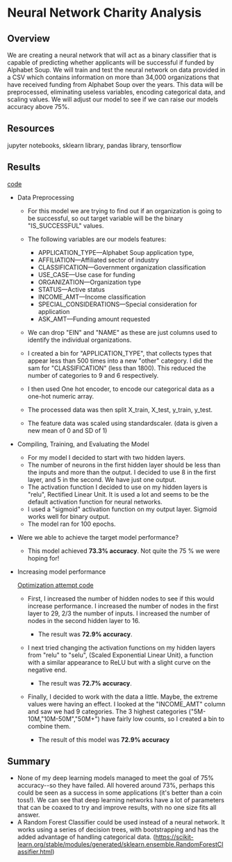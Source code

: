 # Neural Network Charity Analysis


 

## Overview


We are creating a neural network that will act as a binary classifier that is capable of predicting whether applicants will be successful if funded by Alphabet Soup.
We will train and test the neural network on data provided in a CSV which contains information on more than 34,000 organizations that have received funding from Alphabet Soup over the years. This data will be preprocessed, eliminating useless variables, encoding categorical data, and scaling values. We will adjust our model to see if we can raise our models accuracy above 75%.

## Resources
jupyter notebooks, sklearn library, pandas library, tensorflow


## Results

[code](AlphabetSoupCharity.ipynb)
- Data Preprocessing
     - For this model we are trying to find out if an organization is going to be successful, so out target variable will be the binary "IS_SUCCESSFUL" values. 


    - The following variables are our models features:
        - APPLICATION_TYPE—Alphabet Soup application type,
        - AFFILIATION—Affiliated sector of industry
        - CLASSIFICATION—Government organization classification
        - USE_CASE—Use case for funding
        - ORGANIZATION—Organization type
        - STATUS—Active status
        - INCOME_AMT—Income classification
        - SPECIAL_CONSIDERATIONS—Special consideration for application
        - ASK_AMT—Funding amount requested
    

    - We can drop "EIN" and "NAME" as these are just columns used to identify the individual organizations. 

    - I created a bin for "APPLICATION_TYPE", that collects types that appear less than  500 times into a new  "other" category. I did the sam for "CLASSIFICATION" (less than 1800).
    This reduced the number of categories to 9 and 6 respectively.
    - I then used One hot encoder, to encode our categorical data as a one-hot numeric array.
    - The processed data was then split X_train, X_test, y_train, y_test.
    - The feature data was scaled using standardscaler. (data is given a new mean of 0 and SD of 1)


- Compiling, Training, and Evaluating the Model

    - For my model I decided to start with two hidden layers. 
    - The number of neurons in the first hidden layer should be less than the inputs and more than the output. I decided to use 8 in the first layer, and 5 in the second. We have just one output.
    - The activation function I decided to use on my hidden layers is "relu", Rectified Linear Unit. It is used a lot and seems to be the default activation function for neural networks. 
    - I used a "sigmoid" activation function on my output layer.  Sigmoid works well for binary output.
    - The model ran for 100 epochs.


- Were we able to achieve the target model performance?
    - This model achieved  **73.3% accuracy**. Not quite the 75 % we were hoping for!

- Increasing model performance

    [Optimization attempt code](AlphabetSoupCharity_Optimzation.ipynb)
    - First, I increased the number of hidden nodes to see if this would increase performance.  I increased the number of nodes in the first layer to 29, 2/3 the number of inputs. I increased the number of nodes in the second hidden layer to 16.
        - The result was  **72.9% accuracy**.
    - I next tried changing the activation functions on my hidden layers from "relu" to "selu", (Scaled Exponential Linear Unit), a function with a similar appearance to ReLU but with a slight curve on the negative end. 
        - The result was **72.7% accuracy**.

    - Finally, I decided to work with the data a little. Maybe, the extreme values were having an effect. I looked at the "INCOME_AMT" column and saw we had 9 categories. The 3 highest categories ("5M-10M,"10M-50M","50M+") have fairly low counts, so I created a bin to combine them.  
        - The result of this model was **72.9% accuracy**       



## Summary


- None of my deep learning models managed to meet the goal of 75% accuracy--so they have failed. All hovered around 73%, perhaps this could be seen as a success in some applications (it's better than a coin toss!).  We can see that deep learning networks have a lot of parameters that can be coaxed to try and improve results, with no one size fits all answer. 
- A Random Forest Classifier could be used instead of a neural network. It works using a series of decision trees, with bootstrapping and has the added advantage of handling categorical data. 
(https://scikit-learn.org/stable/modules/generated/sklearn.ensemble.RandomForestClassifier.html)
